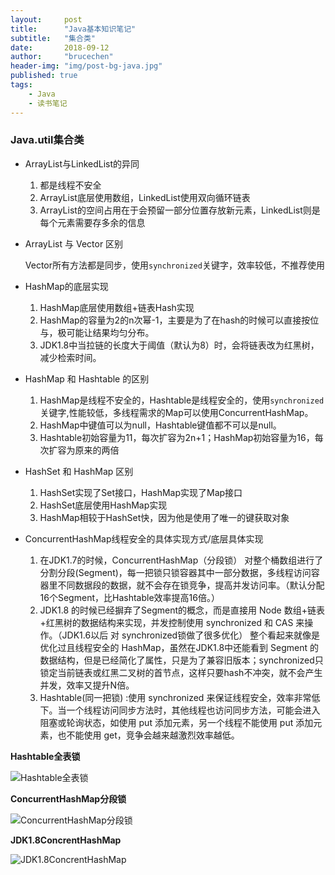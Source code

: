 ```yaml
---
layout:     post
title:      "Java基本知识笔记"
subtitle:   "集合类"
date:       2018-09-12
author:     "brucechen"
header-img: "img/post-bg-java.jpg"
published: true
tags:
    - Java
    - 读书笔记
---
```


### Java.util集合类

- ArrayList与LinkedList的异同
 
  1. 都是线程不安全
  2. ArrayList底层使用数组，LinkedList使用双向循环链表
  3. ArrayList的空间占用在于会预留一部分位置存放新元素，LinkedList则是每个元素需要存多余的信息


- ArrayList 与 Vector 区别
  
  Vector所有方法都是同步，使用`synchronized`关键字，效率较低，不推荐使用
  

- HashMap的底层实现

  1. HashMap底层使用数组+链表Hash实现
  2. HashMap的容量为2的n次幂-1，主要是为了在hash的时候可以直接按位与，极可能让结果均匀分布。
  3. JDK1.8中当拉链的长度大于阈值（默认为8）时，会将链表改为红黑树，减少检索时间。


- HashMap 和 Hashtable 的区别

  1. HashMap是线程不安全的，Hashtable是线程安全的，使用`synchronized`关键字,性能较低，多线程需求的Map可以使用ConcurrentHashMap。
  2. HashMap中键值可以为null，Hashtable键值都不可以是null。
  3. Hashtable初始容量为11，每次扩容为2n+1；HashMap初始容量为16，每次扩容为原来的两倍


- HashSet 和 HashMap 区别
  1. HashSet实现了Set接口，HashMap实现了Map接口
  2. HashSet底层使用HashMap实现
  3. HashMap相较于HashSet快，因为他是使用了唯一的键获取对象

- ConcurrentHashMap线程安全的具体实现方式/底层具体实现
  1. 在JDK1.7的时候，ConcurrentHashMap（分段锁） 对整个桶数组进行了分割分段(Segment)，每一把锁只锁容器其中一部分数据，多线程访问容器里不同数据段的数据，就不会存在锁竞争，提高并发访问率。（默认分配16个Segment，比Hashtable效率提高16倍。） 
  2. JDK1.8 的时候已经摒弃了Segment的概念，而是直接用 Node 数组+链表+红黑树的数据结构来实现，并发控制使用 synchronized 和 CAS 来操作。（JDK1.6以后 对 synchronized锁做了很多优化） 整个看起来就像是优化过且线程安全的 HashMap，虽然在JDK1.8中还能看到 Segment 的数据结构，但是已经简化了属性，只是为了兼容旧版本；synchronized只锁定当前链表或红黑二叉树的首节点，这样只要hash不冲突，就不会产生并发，效率又提升N倍。
  3.  Hashtable(同一把锁) :使用 synchronized 来保证线程安全，效率非常低下。当一个线程访问同步方法时，其他线程也访问同步方法，可能会进入阻塞或轮询状态，如使用 put 添加元素，另一个线程不能使用 put 添加元素，也不能使用 get，竞争会越来越激烈效率越低。

**Hashtable全表锁**

![Hashtable全表锁](https://camo.githubusercontent.com/b8e66016373bb109e923205857aeee9689baac9e/687474703a2f2f6d792d626c6f672d746f2d7573652e6f73732d636e2d6265696a696e672e616c6979756e63732e636f6d2f31382d382d32322f35303635363638312e6a7067 "Hashtable全表锁")

**ConcurrentHashMap分段锁**

![ConcurrentHashMap分段锁](https://camo.githubusercontent.com/443af05b6be6ed09e50c78a1dca39bf75acb106d/687474703a2f2f6d792d626c6f672d746f2d7573652e6f73732d636e2d6265696a696e672e616c6979756e63732e636f6d2f31382d382d32322f33333132303438382e6a7067)


**JDK1.8ConcrentHashMap**

![JDK1.8ConcrentHashMap](https://camo.githubusercontent.com/2d779bf515db75b5bf364c4f23c31268330a865e/687474703a2f2f6d792d626c6f672d746f2d7573652e6f73732d636e2d6265696a696e672e616c6979756e63732e636f6d2f31382d382d32322f39373733393232302e6a7067 "JDK1.8ConcrentHashMap")